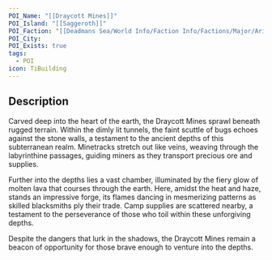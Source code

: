 ```yaml
---
POI_Name: "[[Draycott Mines]]"
POI_Island: "[[Saggeroth]]"
POI_Faction: "[[Deadmans Sea/World Info/Faction Info/Factions/Major/Aristocratic Order/Bellwater]]"
POI_City: 
POI_Exists: true
tags:
  - POI
icon: TiBuilding
---
```

## Description
Carved deep into the heart of the earth, the Draycott Mines sprawl beneath rugged terrain. Within the dimly lit tunnels, the faint scuttle of bugs echoes against the stone walls, a testament to the ancient depths of this subterranean realm. Minetracks stretch out like veins, weaving through the labyrinthine passages, guiding miners as they transport precious ore and supplies.

Further into the depths lies a vast chamber, illuminated by the fiery glow of molten lava that courses through the earth. Here, amidst the heat and haze, stands an impressive forge, its flames dancing in mesmerizing patterns as skilled blacksmiths ply their trade. Camp supplies are scattered nearby, a testament to the perseverance of those who toil within these unforgiving depths.

Despite the dangers that lurk in the shadows, the Draycott Mines remain a beacon of opportunity for those brave enough to venture into the depths.

